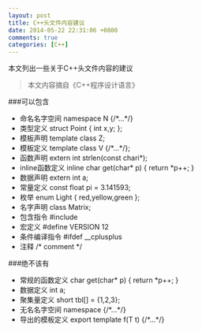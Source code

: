 ```yaml
---
layout: post
title: C++头文件内容建议
date: 2014-05-22 22:31:06 +0800
comments: true
categories: [C++]
---
```


本文列出一些关于C++头文件内容的建议

>本文内容摘自《C++程序设计语言》

<!-- more -->

###可以包含
+ 命名名字空间          namespace N {/\*...\*/}
+ 类型定义              struct Point { int x,y; };
+ 模板声明              template<class T> class Z;
+ 模板定义              template<class T> class V {/\*...\*/};
+ 函数声明              extern int strlen(const chari\*);
+ inline函数定义        inline char get(char\* p) { return \*p++; }
+ 数据声明              extern int a;
+ 常量定义              const float pi = 3.141593;
+ 枚举                  enum Light { red,yellow,green };
+ 名字声明              class Matrix;
+ 包含指令              #include <iostream>
+ 宏定义                #define VERSION 12
+ 条件编译指令          #ifdef \__cplusplus
+ 注释                  /\* comment \*/

###绝不该有
+ 常规的函数定义        char get(char\* p) { return \*p++; }
+ 数据定义              int a;
+ 聚集量定义            short tbl[] = {1,2,3};
+ 无名名字空间          namespace {/\*...\*/}
+ 导出的模板定义        export template<class T> f(T t) {/\*...\*/}
